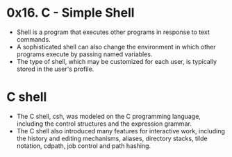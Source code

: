 # 0x16. C - Simple Shell
- Shell is a program that executes other programs in response to text commands.
- A sophisticated shell can also change the environment in which other programs execute by passing named variables.
- The type of shell, which may be customized for each user, is typically stored in the user's profile.
# C shell
- The C shell, csh, was modeled on the C programming language, including the control structures and the expression grammar.
- The C shell also introduced many features for interactive work, including the history and editing mechanisms, aliases,
    directory stacks, tilde notation, cdpath, job control and path hashing.
